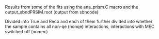 Results from some of the fits using the ana_prism.C macro and the output_sbndPRSIM.root (output from sbncode)

Divided into True and Reco and each of them further divided into whether the sample contains all non-qe (nonqe) interactions, interactions with MEC switched off (nomec)

